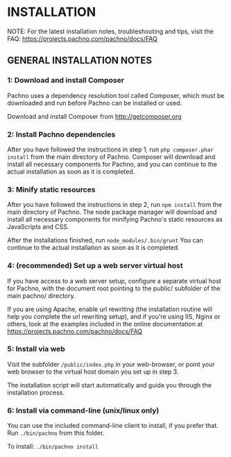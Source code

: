 INSTALLATION
============

NOTE: For the latest installation notes, troubleshooting and tips,
visit the FAQ: https://projects.pachno.com/pachno/docs/FAQ

GENERAL INSTALLATION NOTES
--------------------------

### 1: Download and install Composer

Pachno uses a dependency resolution tool called Composer, which must
be downloaded and run before Pachno can be installed or used.

Download and install Composer from http://getcomposer.org


### 2: Install Pachno dependencies

After you have followed the instructions in step 1, run
`php composer.phar install`
from the main directory of Pachno. Composer will download and install
all necessary components for Pachno, and you can continue to the actual
installation as soon as it is completed.


### 3: Minify static resources

After you have followed the instructions in step 2, run
`npm install`
from the main directory of Pachno. The node package manager will
download and install all necessary components for minifying Pachno's
static resources as JavaScripts and CSS.  

After the installations finished, run
`node_modules/.bin/grunt`
You can continue to the actual installation as soon as it is completed.


### 4: (recommended) Set up a web server virtual host

If you have access to a web server setup, configure a separate virtual host for
Pachno, with the document root pointing to the public/ subfolder of the 
main pachno/ directory.

If you are using Apache, enable url rewriting (the installation routine will 
help you complete the url rewriting setup), and if you're using IIS, Nginx or
others, look at the examples included in the online documentation at
https://projects.pachno.com/pachno/docs/FAQ


### 5: Install via web

Visit the subfolder `/public/index.php` in your web-browser, or point your web
browser to the virtual host domain you set up in step 3.

The installation script will start automatically and guide you through the
installation process.


### 6: Install via command-line (unix/linux only)

You can use the included command-line client to install, if you prefer that.
Run `./bin/pachno` from this folder.

To install:
`./bin/pachno install`
